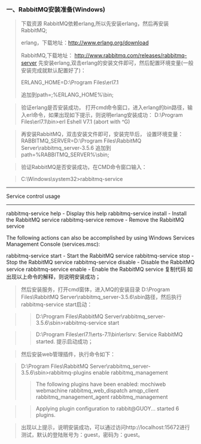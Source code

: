 ### 一、RabbitMQ安装准备(Windows)
>下载资源
RabbitMQ依赖erlang,所以先安装erlang，然后再安装RabbitMQ;
>
> erlang，下载地址：http://www.erlang.org/download
>
> RabbitMQ,下载地址： http://www.rabbitmq.com/releases/rabbitmq-server
先安装erlang,双击erlang的安装文件即可，然后配置环境变量(一般安装完成就默认配置好了)：
> 
>ERLANG_HOME=D:\Program Files\erl7.1
> 
>追加到path=;%ERLANG_HOME%\bin;

> 验证erlang是否安装成功， 打开cmd命令窗口，进入erlang的bin路径，输入erl命令，如果出现如下提示，则说明erlang安装成功：
> D:\Program Files\erl7.1\bin>erl
> Eshell V7.1 (abort with ^G)

> 再安装RabbitMQ，双击安装文件即可，安装完毕后， 设置环境变量：
   RABBITMQ_SERVER=D:\Program Files\RabbitMQ Server\rabbitmq_server-3.5.6
   追加到path=%RABBITMQ_SERVER%\sbin;

> 验证RabbitMQ是否安装成功，在CMD命令窗口输入：

> C:\Windows\system32>rabbitmq-service


*********************
Service control usage
*********************

rabbitmq-service help    - Display this help
rabbitmq-service install - Install the RabbitMQ service
rabbitmq-service remove  - Remove the RabbitMQ service

The following actions can also be accomplished by using
Windows Services Management Console (services.msc):

rabbitmq-service start   - Start the RabbitMQ service
rabbitmq-service stop    - Stop the RabbitMQ service
rabbitmq-service disable - Disable the RabbitMQ service
rabbitmq-service enable  - Enable the RabbitMQ service
复制代码
     如出现以上命令的解释，则说明安装成功；

> 然后安装服务，打开cmd窗体，进入MQ的安装目录 D:\Program Files\RabbitMQ Server\rabbitmq_server-3.5.6\sbin路径，然后执行 rabbitmq-service start启动：

>> D:\Program Files\RabbitMQ Server\rabbitmq_server-3.5.6\sbin>rabbitmq-service start

>> D:\Program Files\erl7.1\erts-7.1\bin\erlsrv: Service RabbitMQ started. 提示启动成功；

> 然后安装web管理插件，执行命令如下：


> D:\Program Files\RabbitMQ Server\rabbitmq_server-3.5.6\sbin>rabbitmq-plugins enable rabbitmq_management
>
>>The following plugins have been enabled:
  mochiweb
  webmachine
  rabbitmq_web_dispatch
  amqp_client
  rabbitmq_management_agent
  rabbitmq_management

>> Applying plugin configuration to rabbit@GUOY... started 6 plugins.

> 出现以上提示，说明安装成功，可以通过访问http://localhost:15672进行测试，默认的登陆账号为：guest，密码为：guest。

